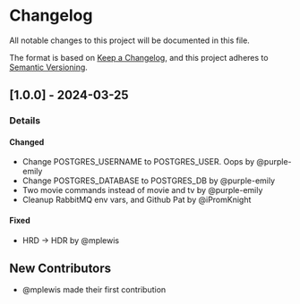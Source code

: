 # Changelog

All notable changes to this project will be documented in this file.

The format is based on [Keep a Changelog](https://keepachangelog.com/en/1.0.0/),
and this project adheres to [Semantic Versioning](https://semver.org/spec/v2.0.0.html).

## [1.0.0] - 2024-03-25
### Details
#### Changed
- Change POSTGRES_USERNAME to POSTGRES_USER. Oops by @purple-emily
- Change POSTGRES_DATABASE to POSTGRES_DB by @purple-emily
- Two movie commands instead of movie and tv by @purple-emily
- Cleanup RabbitMQ env vars, and Github Pat by @iPromKnight

#### Fixed
- HRD -> HDR by @mplewis

## New Contributors
* @mplewis made their first contribution

<!-- generated by git-cliff -->
